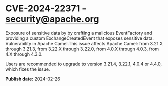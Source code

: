 # CVE-2024-22371 - security@apache.org

Exposure of sensitive data by by crafting a malicious EventFactory and providing a custom ExchangeCreatedEvent that exposes sensitive data. Vulnerability in Apache Camel.This issue affects Apache Camel: from 3.21.X through 3.21.3, from 3.22.X through 3.22.0, from 4.0.X through 4.0.3, from 4.X through 4.3.0.

Users are recommended to upgrade to version 3.21.4, 3.22.1, 4.0.4 or 4.4.0, which fixes the issue.



**Publish date:** 2024-02-26

